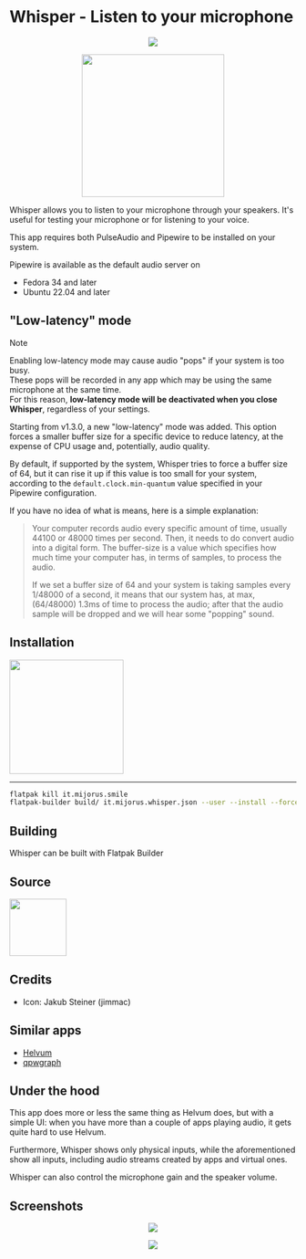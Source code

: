 # Whisper - Listen to your microphone

<p align="center">
<img src="docs/it.mijorus.whisper.svg">
</p>

<p align="center">
<a href="https://ko-fi.com/mijorus" align="center">
  <img width="250" src="https://mijorus.it/kofi-support.png">
</a>
</p>

Whisper allows you to listen to your microphone through your speakers. It's useful for testing your microphone or for listening to your voice.

This app requires both PulseAudio and Pipewire to be installed on your system.

Pipewire is available as the default audio server on 
- Fedora 34 and later
- Ubuntu 22.04 and later

## "Low-latency" mode
> [!NOTE]
> Enabling low-latency mode may cause audio "pops" if your system is too busy.<br>
> These pops will be recorded in any app which may be using the same microphone at the same time.<br>
> For this reason, **low-latency mode will be deactivated when you close Whisper**, regardless of your settings.

Starting from v1.3.0, a new "low-latency" mode was added.
This option forces a smaller buffer size for a specific device to reduce latency, at the expense of CPU usage and, potentially, audio quality.

By default, if supported by the system, Whisper tries to force a buffer size of 64, but it can rise it up if this value is too small for your system, according to the `default.clock.min-quantum` value specified in your Pipewire configuration.

If you have no idea of what is means, here is a simple explanation:

>  Your computer records audio every specific amount of time, usually 44100 or 48000 times per second. Then, it needs to do convert audio into a digital form. The buffer-size is a value which specifies how much time your computer has, in terms of samples, to process the audio. 
>
> If we set a buffer size of 64 and your system is taking samples every 1/48000 of a second, it means that our system has, at max, (64/48000) 1.3ms of time to process the audio; after that the audio sample will be dropped and we will hear some "popping" sound.

## Installation
<a href="https://flathub.org/apps/details/it.mijorus.whisper" align="center">
  <img width="200" src="https://flathub.org/assets/badges/flathub-badge-i-en.png">
</a>

___

```bash
flatpak kill it.mijorus.smile
flatpak-builder build/ it.mijorus.whisper.json --user --install --force-clean
```

## Building

Whisper can be built with Flatpak Builder

## Source
<a href="https://github.com/mijorus/whisper" align="center">
  <img width="100" src="https://github.githubassets.com/images/modules/logos_page/GitHub-Logo.png">
</a>

## Credits

- Icon: Jakub Steiner (jimmac)

## Similar apps

- [Helvum](https://gitlab.freedesktop.org/pipewire/helvum)
- [qpwgraph](https://flathub.org/apps/details/org.rncbc.qpwgraph)

## Under the hood
This app does more or less the same thing as Helvum does, but with a simple UI: when you have more than a couple of apps playing audio, it gets quite hard to use Helvum.

Furthermore, Whisper shows only physical inputs, while the aforementioned show all inputs, including audio streams created by apps and virtual ones.

Whisper can also control the microphone gain and the speaker volume.

## Screenshots

<p align="center">
<img src="docs/screenshot5.png">
</p>
<p align="center">
<img src="docs/screenshot3.png">
</p>
